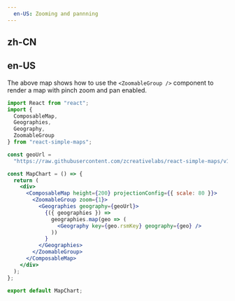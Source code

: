 ```yaml
---
  en-US: Zooming and pannning
---
```


## zh-CN


## en-US
The above map shows how to use the `<ZoomableGroup />` component to render a map with pinch zoom and pan enabled.

```jsx
import React from "react";
import {
  ComposableMap,
  Geographies,
  Geography,
  ZoomableGroup
} from "react-simple-maps";

const geoUrl =
  "https://raw.githubusercontent.com/zcreativelabs/react-simple-maps/v1/topojson-maps/world-110m.json";

const MapChart = () => {
  return (
    <div>
      <ComposableMap height={200} projectionConfig={{ scale: 80 }}>
        <ZoomableGroup zoom={1}>
          <Geographies geography={geoUrl}>
            {({ geographies }) =>
              geographies.map(geo => (
                <Geography key={geo.rsmKey} geography={geo} />
              ))
            }
          </Geographies>
        </ZoomableGroup>
      </ComposableMap>
    </div>
  );
};

export default MapChart;
```
